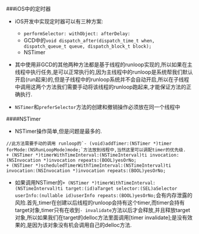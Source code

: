 ###iOS中的定时器
* iOS开发中实现定时器可以有三种方案:
    - `performSelector: withObject: afterDelay:`                      
    -  GCD中的`void
dispatch_after(dispatch_time_t when,
	dispatch_queue_t queue,
	dispatch_block_t block);`
    - NSTimer
    
* 其中使用非GCD的其他两种方法都是基于线程的runloop实现的,所以如果在主线程中执行任务,是可以正常执行的,因为主线程中的runloop是系统帮我们默认开启(run起来)的,但是子线程中的runloop系统并不会自动开启,所以在子线程中调用这两个方法我们需要手动将该线程的runloop跑起来,才能保证方法的正确执行.
* `NSTimer`和`preferSelector`方法的创建和撤销操作必须放在同一个线程中

####NSTimer
* NSTimer操作简单,但是问题是最多的.

```objc
//此方法需要手动的调用 runloop的`- (void)addTimer:(NSTimer *)timer forMode:(NSRunLoopMode)mode;`方法放到线程中,当然这里可以调配timer的优先级.
+ (NSTimer *)timerWithTimeInterval:(NSTimeInterval)ti invocation:(NSInvocation *)invocation repeats:(BOOL)yesOrNo;
+ (NSTimer *)scheduledTimerWithTimeInterval:(NSTimeInterval)ti invocation:(NSInvocation *)invocation repeats:(BOOL)yesOrNo;
```
* 如果调用NSTimer的`+ (NSTimer *)timerWithTimeInterval:(NSTimeInterval)ti target:(id)aTarget selector:(SEL)aSelector userInfo:(nullable id)userInfo repeats:(BOOL)yesOrNo;`会有内存泄露的风险.首先,timer在创建以后线程的runloop会持有这个timer,而timer会持有target对象,timer只有在收到`- invalidate`方法以后才会释放,并且释放target对象,所以如果我们在target的delloc方法里面调用[timer invalidate];是没有效果的,是因为该对象没有机会调用自己的delloc方法.
